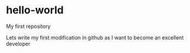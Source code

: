 # hello-world
My first repository

Lets write my first modification in github
as I want to become an excellent developer
